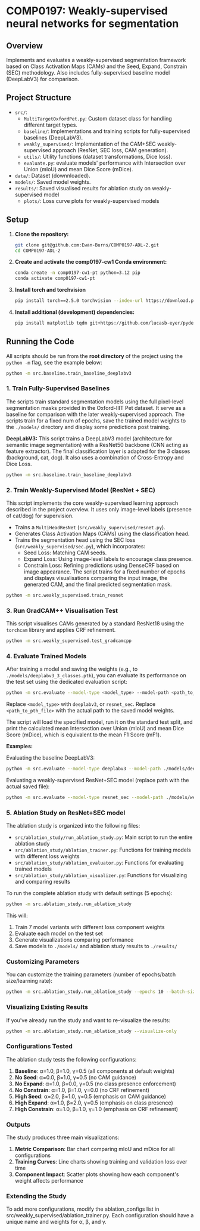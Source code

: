 # COMP0197: Weakly-supervised neural networks for segmentation

## Overview

Implements and evaluates a weakly-supervised segmentation framework based on Class Activation Maps (CAMs) and the Seed, Expand, Constrain (SEC) methodology. Also includes fully-supervised baseline model (DeepLabV3) for comparison.

## Project Structure

-   `src/`:
    -   `MultiTargetOxfordPet.py`: Custom dataset class for handling different target types.
    -   `baseline/`: Implementations and training scripts for fully-supervised baselines (DeepLabV3).
    -   `weakly_supervised/`: Implementation of the CAM+SEC weakly-supervised approach (ResNet, SEC loss, CAM generation).
    -   `utils/`: Utility functions (dataset transformations, Dice loss).
    -   `evaluate.py`: evaluate models' performance with Intersection over Union (mIoU) and mean Dice Score (mDice).
-   `data/`: Dataset (downnloaded).
-   `models/`: Saved model weights.
-   `results/`: Saved visualised results for ablation study on weakly-supervised model
    -   `plots/`: Loss curve plots for weakly-supervised models

## Setup

1.  **Clone the repository:**
    ```bash
    git clone git@github.com:Ewan-Burns/COMP0197-ADL-2.git
    cd COMP0197-ADL-2
    ```
2.  **Create and activate the comp0197-cw1 Conda environment:**
    ```bash
    conda create -n comp0197-cw1-pt python=3.12 pip
    conda activate comp0197-cw1-pt
    ```
3.  **Install torch and torchvision**
    ```bash
    pip install torch==2.5.0 torchvision --index-url https://download.pytorch.org/whl/cpu
    ```
4.  **Install additional (development) dependencies:**
    ```bash
    pip install matplotlib tqdm git+https://github.com/lucasb-eyer/pydensecrf.git
    ```

## Running the Code

All scripts should be run from the **root directory** of the project using the `python -m` flag, see the example below: 

```bash
python -m src.baseline.train_baseline_deeplabv3
```

### 1. Train Fully-Supervised Baselines

The scripts train standard segmentation models using the full pixel-level segmentation masks provided in the Oxford-IIIT Pet dataset. It serve as a baseline for comparison with the later weakly-supervised approach. The scripts train for a fixed num of epochs, save the trained model weights to the `./models/` directory and display some predictions post training.

**DeepLabV3:**
This script trains a DeepLabV3 model (architecture for semantic image segmentation) with a ResNet50 backbone (CNN acting as feature extractor). The final classification layer is adapted for the 3 classes (background, cat, dog). It also uses a combination of Cross-Entropy and Dice Loss.
```bash
python -m src.baseline.train_baseline_deeplabv3
```

### 2. Train Weakly-Supervised Model (ResNet + SEC)

This script implements the core weakly-supervised learning approach described in the project overview. It uses only image-level labels (presence of cat/dog) for supervision.
- Trains a `MultiHeadResNet` (`src/weakly_supervised/resnet.py`).
- Generates Class Activation Maps (CAMs) using the classification head.
- Trains the segmentation head using the SEC loss (`src/weakly_supervised/sec.py`), which incorporates:
    - Seed Loss: Matching CAM seeds.
    - Expand Loss: Using image-level labels to encourage class presence.
    - Constrain Loss: Refining predictions using DenseCRF based on image appearance.
The script trains for a fixed number of epochs and displays visualisations comparing the input image, the generated CAM, and the final predicted segmentation mask.
```bash
python -m src.weakly_supervised.train_resnet
```

### 3. Run GradCAM++ Visualisation Test

This script visualises CAMs generated by a standard ResNet18 using the `torchcam` library and applies CRF refinement.
```bash
python -m src.weakly_supervised.test_gradcamcpp
```

### 4. Evaluate Trained Models

After training a model and saving the weights (e.g., to `./models/deeplabv3_3_classes.pth`), you can evaluate its performance on the test set using the dedicated evaluation script:

```bash
python -m src.evaluate --model-type <model_type> --model-path <path_to_pth_file>
```

Replace `<model_type>` with `deeplabv3`, or `resnet_sec`.
Replace `<path_to_pth_file>` with the actual path to the saved model weights.

The script will load the specified model, run it on the standard test split, and print the calculated mean Intersection over Union (mIoU) and mean Dice Score (mDice), which is equivalent to the mean F1 Score (mF1).

**Examples:**

Evaluating the baseline DeepLabV3:
```bash
python -m src.evaluate --model-type deeplabv3 --model-path ./models/deep_lab_v3_3_classes.pth
```

Evaluating a weakly-supervised ResNet+SEC model (replace path with the actual saved file):
```bash
python -m src.evaluate --model-type resnet_sec --model-path ./models/weakly_sup_ep10_lr0.0001_a1.0_b1.0_g0.5.pth
```

### 5. Ablation Study on ResNet+SEC model

The ablation study is organized into the following files:

- `src/ablation_study/run_ablation_study.py`: Main script to run the entire ablation study
- `src/ablation_study/ablation_trainer.py`: Functions for training models with different loss weights
- `src/ablation_study/ablation_evaluator.py`: Functions for evaluating trained models
- `src/ablation_study/ablation_visualizer.py`: Functions for visualizing and comparing results

To run the complete ablation study with default settings (5 epochs):

```bash
python -m src.ablation_study.run_ablation_study
```

This will:
1. Train 7 model variants with different loss component weights
2. Evaluate each model on the test set
3. Generate visualizations comparing performance
4. Save models to `./models/` and ablation study results to `./results/`

### **Customizing Parameters**

You can customize the training parameters (number of epochs/batch size/learning rate):

```bash
python -m src.ablation_study.run_ablation_study --epochs 10 --batch-size 8 --lr 0.0005
```

### **Visualizing Existing Results**

If you've already run the study and want to re-visualize the results:

```bash
python -m src.ablation_study.run_ablation_study --visualize-only
```

### **Configurations Tested**

The ablation study tests the following configurations:

1. **Baseline**: α=1.0, β=1.0, γ=0.5 (all components at default weights)
2. **No Seed**: α=0.0, β=1.0, γ=0.5 (no CAM guidance)
3. **No Expand**: α=1.0, β=0.0, γ=0.5 (no class presence enforcement)
4. **No Constrain**: α=1.0, β=1.0, γ=0.0 (no CRF refinement)
5. **High Seed**: α=2.0, β=1.0, γ=0.5 (emphasis on CAM guidance)
6. **High Expand**: α=1.0, β=2.0, γ=0.5 (emphasis on class presence)
7. **High Constrain**: α=1.0, β=1.0, γ=1.0 (emphasis on CRF refinement)

### **Outputs**

The study produces three main visualizations:

1. **Metric Comparison**: Bar chart comparing mIoU and mDice for all configurations
2. **Training Curves**: Line charts showing training and validation loss over time
3. **Component Impact**: Scatter plots showing how each component's weight affects performance

### **Extending the Study**

To add more configurations, modify the ablation_configs list in src/weakly_supervised/ablation_trainer.py. Each configuration should have a unique name and weights for α, β, and γ.
